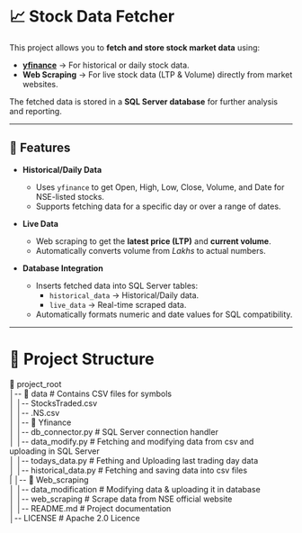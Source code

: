 # 📈 Stock Data Fetcher

This project allows you to **fetch and store stock market data** using:

- **[yfinance](https://pypi.org/project/yfinance/)** → For historical or daily stock data.
- **Web Scraping** → For live stock data (LTP & Volume) directly from market websites.

The fetched data is stored in a **SQL Server database** for further analysis and reporting.

---

## 🚀 Features

- **Historical/Daily Data**  
  - Uses `yfinance` to get Open, High, Low, Close, Volume, and Date for NSE-listed stocks.  
  - Supports fetching data for a specific day or over a range of dates.
  
- **Live Data**  
  - Web scraping to get the **latest price (LTP)** and **current volume**.  
  - Automatically converts volume from *Lakhs* to actual numbers.

- **Database Integration**  
  - Inserts fetched data into SQL Server tables:
    - `historical_data` → Historical/Daily data.
    - `live_data` → Real-time scraped data.
  - Automatically formats numeric and date values for SQL compatibility.

---

# 📂 Project Structure

📁 project_root<br />
│-- 📂 data # Contains CSV files for symbols<br />
│ │-- StocksTraded.csv<br />
│ │-- <TICKER>.NS.csv<br />
│
│-- 📁 Yfinance<br />
│ │-- db_connector.py # SQL Server connection handler<br />
│ │-- data_modify.py # Fetching and modifying data from csv and uploading in SQL Server<br />
│ │-- todays_data.py # Fething and Uploading last trading day data<br />
│ │-- historical_data.py # Fetching and saving data into csv files<br />
|
│-- 📁 Web_scraping<br />
│ │-- data_modification # Modifying data & uploading it in database<br />
│ │-- web_scraping # Scrape data from NSE official website<br />
│
│-- README.md # Project documentation<br />
│-- LICENSE # Apache 2.0 Licence<br />
